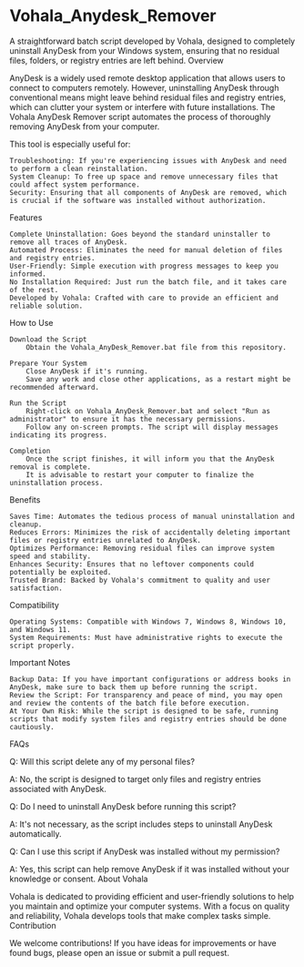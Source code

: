 # Vohala_Anydesk_Remover

A straightforward batch script developed by Vohala, designed to completely uninstall AnyDesk from your Windows system, ensuring that no residual files, folders, or registry entries are left behind.
Overview

AnyDesk is a widely used remote desktop application that allows users to connect to computers remotely. However, uninstalling AnyDesk through conventional means might leave behind residual files and registry entries, which can clutter your system or interfere with future installations. The Vohala AnyDesk Remover script automates the process of thoroughly removing AnyDesk from your computer.

This tool is especially useful for:

    Troubleshooting: If you're experiencing issues with AnyDesk and need to perform a clean reinstallation.
    System Cleanup: To free up space and remove unnecessary files that could affect system performance.
    Security: Ensuring that all components of AnyDesk are removed, which is crucial if the software was installed without authorization.

Features

    Complete Uninstallation: Goes beyond the standard uninstaller to remove all traces of AnyDesk.
    Automated Process: Eliminates the need for manual deletion of files and registry entries.
    User-Friendly: Simple execution with progress messages to keep you informed.
    No Installation Required: Just run the batch file, and it takes care of the rest.
    Developed by Vohala: Crafted with care to provide an efficient and reliable solution.

How to Use

    Download the Script
        Obtain the Vohala_AnyDesk_Remover.bat file from this repository.

    Prepare Your System
        Close AnyDesk if it's running.
        Save any work and close other applications, as a restart might be recommended afterward.

    Run the Script
        Right-click on Vohala_AnyDesk_Remover.bat and select "Run as administrator" to ensure it has the necessary permissions.
        Follow any on-screen prompts. The script will display messages indicating its progress.

    Completion
        Once the script finishes, it will inform you that the AnyDesk removal is complete.
        It is advisable to restart your computer to finalize the uninstallation process.

Benefits

    Saves Time: Automates the tedious process of manual uninstallation and cleanup.
    Reduces Errors: Minimizes the risk of accidentally deleting important files or registry entries unrelated to AnyDesk.
    Optimizes Performance: Removing residual files can improve system speed and stability.
    Enhances Security: Ensures that no leftover components could potentially be exploited.
    Trusted Brand: Backed by Vohala's commitment to quality and user satisfaction.

Compatibility

    Operating Systems: Compatible with Windows 7, Windows 8, Windows 10, and Windows 11.
    System Requirements: Must have administrative rights to execute the script properly.

Important Notes

    Backup Data: If you have important configurations or address books in AnyDesk, make sure to back them up before running the script.
    Review the Script: For transparency and peace of mind, you may open and review the contents of the batch file before execution.
    At Your Own Risk: While the script is designed to be safe, running scripts that modify system files and registry entries should be done cautiously.

FAQs

Q: Will this script delete any of my personal files?

A: No, the script is designed to target only files and registry entries associated with AnyDesk.

Q: Do I need to uninstall AnyDesk before running this script?

A: It's not necessary, as the script includes steps to uninstall AnyDesk automatically.

Q: Can I use this script if AnyDesk was installed without my permission?

A: Yes, this script can help remove AnyDesk if it was installed without your knowledge or consent.
About Vohala

Vohala is dedicated to providing efficient and user-friendly solutions to help you maintain and optimize your computer systems. With a focus on quality and reliability, Vohala develops tools that make complex tasks simple.
Contribution

We welcome contributions! If you have ideas for improvements or have found bugs, please open an issue or submit a pull request.
